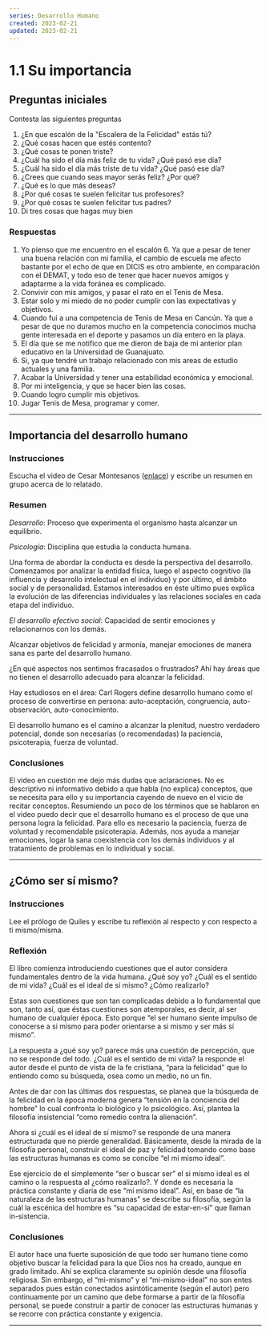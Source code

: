```yaml
---
series: Desarrollo Humano
created: 2023-02-21
updated: 2023-02-21
---
```


# 1.1 Su importancia

## Preguntas iniciales

Contesta las siguientes preguntas

1. ¿En que escalón de la "Escalera de la Felicidad" estás tú?
2. ¿Qué cosas hacen que estés contento?
3. ¿Qué cosas te ponen triste?
4. ¿Cuál ha sido el día más feliz de tu vida? ¿Qué pasó ese día?
5. ¿Cuál ha sido el día más triste de tu vida? ¿Qué pasó ese día?
6. ¿Crees que cuando seas mayor serás feliz? ¿Por qué?
7. ¿Qué es lo que más deseas?
8. ¿Por qué cosas te suelen felicitar tus profesores?
9.  ¿Por qué cosas te suelen felicitar tus padres?
10. Di tres cosas que hagas muy bien

### Respuestas

1. Yo pienso que me encuentro en el escalón 6. Ya que a pesar de tener una buena relación con mi familia, el cambio de escuela me afecto bastante por el echo de que en DICIS es otro ambiente, en comparación con el DEMAT, y todo eso de tener que hacer nuevos amigos y adaptarme a la vida foránea es complicado.
2. Convivir con mis amigos, y pasar el rato en el Tenis de Mesa.
3. Estar solo y mi miedo de no poder cumplir con las expectativas y objetivos.
4. Cuando fui a una competencia de Tenis de Mesa en Cancún. Ya que a pesar de que no duramos mucho en la competencia conocimos mucha gente interesada en el deporte y pasamos un día entero en la playa.
5. El día que se me notifico que me dieron de baja de mi anterior plan educativo en la Universidad de Guanajuato.
6. Si, ya que tendré un trabajo relacionado con mis areas de estudio actuales y una familia.
7. Acabar la Universidad y tener una estabilidad económica y emocional.
8. Por mi inteligencia, y que se hacer bien las cosas.
9. Cuando logro cumplir mis objetivos.
10. Jugar Tenis de Mesa, programar y comer.

---

## Importancia del desarrollo humano

### Instrucciones

Escucha el video de Cesar Montesanos ([enlace](https://youtu.be/6hDsPPqYv7Y)) y escribe un resumen en grupo acerca de lo relatado.

### Resumen

*Desarrollo*: Proceso que experimenta el organismo hasta alcanzar un equilibrio.

*Psicología*: Disciplina que estudia la conducta humana.

Una forma de abordar la conducta es desde la perspectiva del desarrollo. Comenzamos por analizar la entidad física, luego el aspecto cognitivo (la influencia y desarrollo intelectual en el individuo) y por último, el ámbito social y de personalidad. Estamos interesados en éste ultimo pues explica la evolución de las diferencias individuales y las relaciones sociales en cada etapa del individuo.

*El desarrollo efectivo social*: Capacidad de sentir emociones y relacionarnos con los demás.

Alcanzar objetivos de felicidad y armonía, manejar emociones de manera sana es parte del desarrollo humano.

¿En qué aspectos nos sentimos fracasados o frustrados? Ahí hay áreas que no tienen el desarrollo adecuado para alcanzar la felicidad.

Hay estudiosos en el área: Carl Rogers define desarrollo humano como el proceso de convertirse en persona: auto-aceptación, congruencia, auto-observación, auto-conocimiento.

El desarrollo humano es el camino a alcanzar la plenitud, nuestro verdadero potencial, donde son necesarias (o recomendadas) la paciencia, psicoterapia, fuerza de voluntad.

### Conclusiones

El video en cuestión me dejo más dudas que aclaraciones. No es descriptivo ni informativo debido a que habla (no explica) conceptos, que se necesita para ello y su importancia cayendo de nuevo en el vicio de recitar conceptos. Resumiendo un poco de los términos que se hablaron en el video puedo decir que el desarrollo humano es el proceso de que una persona logra la felicidad. Para ello es necesario la paciencia, fuerza de voluntad y recomendable psicoterapia. Además, nos ayuda a manejar emociones, logar la sana coexistencia con los demás individuos y al tratamiento de problemas en lo individual y social.

---

## ¿Cómo ser sí mismo?

### Instrucciones

Lee el prólogo de Quiles y escribe tu reflexión al respecto y con respecto a ti mismo/misma.

### Reflexión

El libro comienza introduciendo cuestiones que el autor considera fundamentales dentro de la vida humana. ¿Qué soy yo? ¿Cuál es el sentido de mi vida? ¿Cuál es el ideal de sí mismo? ¿Cómo realizarlo?

Estas son cuestiones que son tan complicadas debido a lo fundamental que son, tanto así, que éstas cuestiones son atemporales, es decir, al ser humano de cualquier época. Esto porque “el ser humano siente impulso de conocerse a si mismo para poder orientarse a si mismo y ser más sí mismo”.

La respuesta a ¿qué soy yo? parece más una cuestión de percepción, que no se responde del todo. ¿Cuál es el sentido de mi vida? la responde el autor desde el punto de vista de la fe cristiana, “para la felicidad” que lo entiendo como su búsqueda, osea como un medio, no un fin.

Antes de dar con las últimas dos respuestas, se planea que la búsqueda de la felicidad en la época moderna genera “tensión en la conciencia del hombre” lo cual confronta lo biológico y lo psicológico. Así, plantea la filosofía insistencial “como remedio contra la alienación”.

Ahora si ¿cuál es el ideal de sí mismo? se responde de una manera estructurada que no pierde generalidad. Básicamente, desde la mirada de la filosofía personal, construir el ideal de paz y felicidad tomando como base las estructuras humanas es como se concibe “el mi mismo ideal”.

Ese ejercicio de el simplemente “ser o buscar ser” el si mismo ideal es el camino o la respuesta al ¿cómo realizarlo?. Y donde es necesaria la práctica constante y diaria de ese “mi mismo ideal”. Así, en base de “la naturaleza de las estructuras humanas” se describe su filosofía, según la cuál la escénica del hombre es “su capacidad de estar-en-sí” que llaman in-sistencia.

### Conclusiones

El autor hace una fuerte suposición de que todo ser humano tiene como objetivo buscar la felicidad para la que Dios nos ha creado, aunque en grado limitado. Ahí se explica claramente su opinión desde una filosofía religiosa. Sin embargo, el “mi-mismo” y el “mi-mismo-ideal” no son entes separados pues están conectados asintóticamente (según el autor) pero continuamente por un camino que debe formarse a partir de la filosofía personal, se puede construir a partir de conocer las estructuras humanas y se recorre con práctica constante y exigencia.

---
